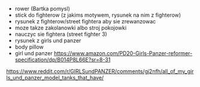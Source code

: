 - rower (Bartka pomysl)
- stick do fighterow (z jakims motywem, rysunek na nim z fighterow)
- rysunek z fighterow/street fightera aby sie zrewanzowac
- moze takze zakolanowki albo stroj pokojowki
- nauczyc sie fightera (street fighter 3)
- rysunek z girls und panzer
- body pillow
- girl und panzer https://www.amazon.com/PD20-Girls-Panzer-reformer-specification/dp/B014P8L66E?sr=8-31

https://www.reddit.com/r/GIRLSundPANZER/comments/gj2nfh/all_of_my_girls_und_panzer_model_tanks_that_have/